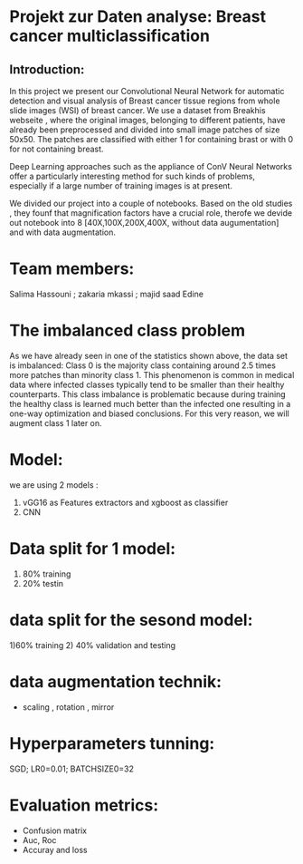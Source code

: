 # Projekt zur Daten analyse: Breast cancer multiclassification

## Introduction:
In this project we present our Convolutional Neural Network for automatic detection and visual analysis of Breast cancer  tissue regions from whole slide images (WSI) of breast cancer. We use a dataset from Breakhis webseite , where the original images, belonging to different patients, have already been preprocessed and divided into small image patches of size 50x50. The patches are classified with either 1 for containing brast or with 0 for not containing breast.

Deep Learning approaches such as the appliance of ConV Neural Networks offer a particularly interesting method for such kinds of problems, especially if a large number of training images is at present.



We divided our project into a couple of  notebooks.
 Based on the old studies , they founf that magnification factors have a crucial role, therofe we devide out notebook into 8 [40X,100X,200X,400X, without data augumentation] 
 and with data augmentation.

# Team members:
Salima Hassouni ;
zakaria mkassi ;
majid saad Edine

# The imbalanced class problem
As we have already seen in one of the statistics shown above, the data set is imbalanced: Class 0 is the majority class containing around 2.5 times more patches than minority class 1. This phenomenon is common in medical data where infected classes typically tend to be smaller than their healthy counterparts. This class imbalance is problematic because during training the healthy class is learned much better than the infected one resulting in a one-way optimization and biased conclusions. For this very reason, we will augment class 1 later on.

# Model:
we are using 2 models :
1)  vGG16 as Features extractors and xgboost as classifier
2)  CNN
# Data split for 1 model:

1) 80% training 
2) 20% testin
# data split for the sesond model:

1)60% training 
2) 40% validation and testing
# data augmentation technik:

* scaling , rotation , mirror
# Hyperparameters tunning:

SGD; LR0=0.01; BATCHSIZE0=32

# Evaluation metrics:
* Confusion matrix
* Auc, Roc
* Accuray and loss







 
      
   
